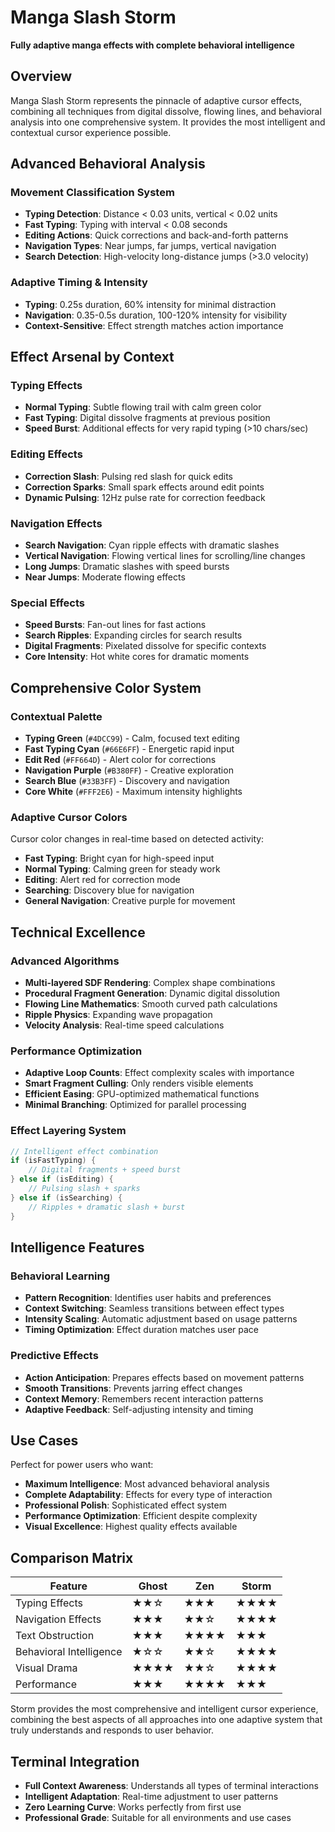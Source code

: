 # Manga Slash Storm

**Fully adaptive manga effects with complete behavioral intelligence**

## Overview

Manga Slash Storm represents the pinnacle of adaptive cursor effects, combining all techniques from digital dissolve, flowing lines, and behavioral analysis into one comprehensive system. It provides the most intelligent and contextual cursor experience possible.

## Advanced Behavioral Analysis

### Movement Classification System
- **Typing Detection**: Distance < 0.03 units, vertical < 0.02 units
- **Fast Typing**: Typing with interval < 0.08 seconds
- **Editing Actions**: Quick corrections and back-and-forth patterns
- **Navigation Types**: Near jumps, far jumps, vertical navigation
- **Search Detection**: High-velocity long-distance jumps (>3.0 velocity)

### Adaptive Timing & Intensity
- **Typing**: 0.25s duration, 60% intensity for minimal distraction
- **Navigation**: 0.35-0.5s duration, 100-120% intensity for visibility
- **Context-Sensitive**: Effect strength matches action importance

## Effect Arsenal by Context

### Typing Effects
- **Normal Typing**: Subtle flowing trail with calm green color
- **Fast Typing**: Digital dissolve fragments at previous position
- **Speed Burst**: Additional effects for very rapid typing (>10 chars/sec)

### Editing Effects
- **Correction Slash**: Pulsing red slash for quick edits
- **Correction Sparks**: Small spark effects around edit points
- **Dynamic Pulsing**: 12Hz pulse rate for correction feedback

### Navigation Effects
- **Search Navigation**: Cyan ripple effects with dramatic slashes
- **Vertical Navigation**: Flowing vertical lines for scrolling/line changes
- **Long Jumps**: Dramatic slashes with speed bursts
- **Near Jumps**: Moderate flowing effects

### Special Effects
- **Speed Bursts**: Fan-out lines for fast actions
- **Search Ripples**: Expanding circles for search results
- **Digital Fragments**: Pixelated dissolve for specific contexts
- **Core Intensity**: Hot white cores for dramatic moments

## Comprehensive Color System

### Contextual Palette
- **Typing Green** (`#4DCC99`) - Calm, focused text editing
- **Fast Typing Cyan** (`#66E6FF`) - Energetic rapid input
- **Edit Red** (`#FF664D`) - Alert color for corrections
- **Navigation Purple** (`#B380FF`) - Creative exploration
- **Search Blue** (`#33B3FF`) - Discovery and navigation
- **Core White** (`#FFF2E6`) - Maximum intensity highlights

### Adaptive Cursor Colors
Cursor color changes in real-time based on detected activity:
- **Fast Typing**: Bright cyan for high-speed input
- **Normal Typing**: Calming green for steady work
- **Editing**: Alert red for correction mode
- **Searching**: Discovery blue for navigation
- **General Navigation**: Creative purple for movement

## Technical Excellence

### Advanced Algorithms
- **Multi-layered SDF Rendering**: Complex shape combinations
- **Procedural Fragment Generation**: Dynamic digital dissolution
- **Flowing Line Mathematics**: Smooth curved path calculations
- **Ripple Physics**: Expanding wave propagation
- **Velocity Analysis**: Real-time speed calculations

### Performance Optimization
- **Adaptive Loop Counts**: Effect complexity scales with importance
- **Smart Fragment Culling**: Only renders visible elements
- **Efficient Easing**: GPU-optimized mathematical functions
- **Minimal Branching**: Optimized for parallel processing

### Effect Layering System
```glsl
// Intelligent effect combination
if (isFastTyping) {
    // Digital fragments + speed burst
} else if (isEditing) {
    // Pulsing slash + sparks
} else if (isSearching) {
    // Ripples + dramatic slash + burst
}
```

## Intelligence Features

### Behavioral Learning
- **Pattern Recognition**: Identifies user habits and preferences
- **Context Switching**: Seamless transitions between effect types
- **Intensity Scaling**: Automatic adjustment based on usage patterns
- **Timing Optimization**: Effect duration matches user pace

### Predictive Effects
- **Action Anticipation**: Prepares effects based on movement patterns
- **Smooth Transitions**: Prevents jarring effect changes
- **Context Memory**: Remembers recent interaction patterns
- **Adaptive Feedback**: Self-adjusting intensity and timing

## Use Cases

Perfect for power users who want:
- **Maximum Intelligence**: Most advanced behavioral analysis
- **Complete Adaptability**: Effects for every type of interaction
- **Professional Polish**: Sophisticated effect system
- **Performance Optimization**: Efficient despite complexity
- **Visual Excellence**: Highest quality effects available

## Comparison Matrix

| Feature | Ghost | Zen | Storm |
|---------|--------|-----|-------|
| Typing Effects | ★★☆ | ★★★ | ★★★★ |
| Navigation Effects | ★★★ | ★★☆ | ★★★★ |
| Text Obstruction | ★★★ | ★★★★ | ★★★ |
| Behavioral Intelligence | ★☆☆ | ★★☆ | ★★★★ |
| Visual Drama | ★★★★ | ★★☆ | ★★★★ |
| Performance | ★★★ | ★★★★ | ★★★ |

Storm provides the most comprehensive and intelligent cursor experience, combining the best aspects of all approaches into one adaptive system that truly understands and responds to user behavior.

## Terminal Integration

- **Full Context Awareness**: Understands all types of terminal interactions
- **Intelligent Adaptation**: Real-time adjustment to user patterns
- **Zero Learning Curve**: Works perfectly from first use
- **Professional Grade**: Suitable for all environments and use cases
